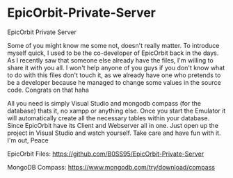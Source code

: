 # EpicOrbit-Private-Server
EpicOrbit Private Server

Some of you might know me some not, doesn't really matter. To introduce myself quick, I used to be the co-developer of EpicOrbit back in the days. As I recently saw that someone else already have the files, I'm willing to share it with you all. I won't help anyone of you guys if you don't know what to do with this files don't touch it, as we already have one who pretends to be a developer because he managed to change some values in the source code. Congrats on that haha

All you need is simply Visual Studio and mongodb compass (for the database) thats it, no xampp or anything else. Once you start the Emulator it will automatically create all the necessary tables within your database. Since EpicOrbit have its Client and Webserver all in one. Just open up the project in Visual Studio and watch yourself. Take care and have fun with it. 
I'm out, Peace

EpicOrbit Files: https://github.com/B0SS95/EpicOrbit-Private-Server

MongoDB Compass: https://www.mongodb.com/try/download/compass
